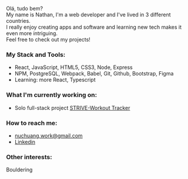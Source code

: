 Olá, tudo bem?  
My name is Nathan, I'm a web developer and I've lived in 3 different countries.  
I really enjoy creating apps and software and learning new tech makes it even more intriguing.  
Feel free to check out my projects!  

### My Stack and Tools:
- React, JavaScript, HTML5, CSS3, Node, Express
- NPM, PostgreSQL, Webpack, Babel, Git, Github, Bootstrap, Figma
- Learning: more React, Typescript

### What I'm currently working on:
- Solo full-stack project [STRIVE-Workout Tracker](https://github.com/nathan-uch/strive-workout-tracker)

### How to reach me:
- nuchuang.work@gmail.com
- [Linkedin](https://www.linkedin.com/in/nathanuch)

### Other interests:
Bouldering
